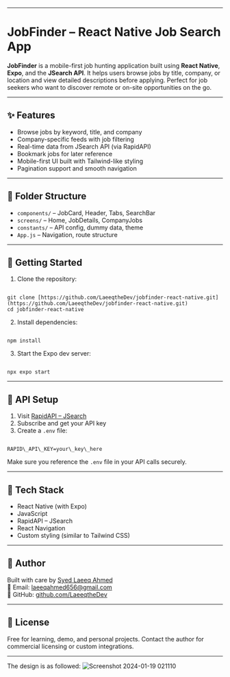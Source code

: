 
---

# JobFinder – React Native Job Search App

**JobFinder** is a mobile-first job hunting application built using **React Native**, **Expo**, and the **JSearch API**. It helps users browse jobs by title, company, or location and view detailed descriptions before applying. Perfect for job seekers who want to discover remote or on-site opportunities on the go.

---

## ✨ Features

* Browse jobs by keyword, title, and company  
* Company-specific feeds with job filtering  
* Real-time data from JSearch API (via RapidAPI)  
* Bookmark jobs for later reference  
* Mobile-first UI built with Tailwind-like styling  
* Pagination support and smooth navigation  

---

## 🧱 Folder Structure

* `components/` – JobCard, Header, Tabs, SearchBar  
* `screens/` – Home, JobDetails, CompanyJobs  
* `constants/` – API config, dummy data, theme  
* `App.js` – Navigation, route structure  

---

## 🚀 Getting Started

1. Clone the repository:
```

git clone [https://github.com/LaeeqtheDev/jobfinder-react-native.git](https://github.com/LaeeqtheDev/jobfinder-react-native.git)
cd jobfinder-react-native

```

2. Install dependencies:
```

npm install

```

3. Start the Expo dev server:
```

npx expo start

```

---

## 🔐 API Setup

1. Visit [RapidAPI – JSearch](https://rapidapi.com/hub)  
2. Subscribe and get your API key  
3. Create a `.env` file:
```

RAPID\_API\_KEY=your\_key\_here

```

Make sure you reference the `.env` file in your API calls securely.

---

## 📱 Tech Stack

* React Native (with Expo)  
* JavaScript  
* RapidAPI – JSearch  
* React Navigation  
* Custom styling (similar to Tailwind CSS)  

---

## 🧑 Author

Built with care by [Syed Laeeq Ahmed](https://www.linkedin.com/in/syed-laeeq-ahmed/)  
📧 Email: [laeeqahmed656@gmail.com](mailto:laeeqahmed656@gmail.com)  
🐙 GitHub: [github.com/LaeeqtheDev](https://github.com/LaeeqtheDev)

---

## 📄 License

Free for learning, demo, and personal projects. Contact the author for commercial licensing or custom integrations.

---


The design is as followed:
    ![Screenshot 2024-01-19 021110](https://github.com/LaeeqtheDev/jobfinder-react-native/assets/92651026/42d68b8e-9bf4-4896-8e7a-9707b49b3e60)
